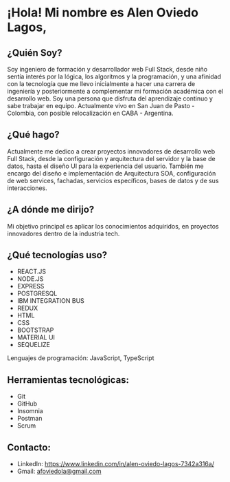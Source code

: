 # ¡Hola! Mi nombre es Alen Oviedo Lagos,


## ¿Quién Soy?

Soy ingeniero de formación y desarrollador web Full Stack, desde niño sentía interés por la lógica, los algoritmos y la programación, y una afinidad con la tecnología que me llevo inicialmente a hacer una carrera de ingeniería y posteriormente a complementar mi formación académica con el desarrollo web. Soy una persona que disfruta del aprendizaje continuo y sabe trabajar en equipo. Actualmente vivo en San Juan de Pasto - Colombia, con posible relocalización en CABA - Argentina.

## ¿Qué hago?

Actualmente me dedico a crear proyectos innovadores de desarrollo web Full Stack, desde la configuración y arquitectura del servidor y la base de datos, hasta el diseño UI para la experiencia del usuario. También me encargo del diseño e implementación de Arquitectura SOA, configuración de web services, fachadas, servicios específicos, bases de datos y de sus interacciones.

## ¿A dónde me dirijo? 

Mi objetivo principal es aplicar los conocimientos adquiridos, en proyectos innovadores dentro de la industria tech. 

## ¿Qué tecnologías uso?

- ⁠REACT.JS
- NODE.JS
- ⁠EXPRESS
- POSTGRESQL
- IBM INTEGRATION BUS
- REDUX
- ⁠HTML
- CSS
- ⁠BOOTSTRAP
- MATERIAL UI
- ⁠SEQUELIZE

Lenguajes de programación: JavaScript, TypeScript

## Herramientas tecnológicas:
 
  - Git
  - GitHub
  - Insomnia
  - Postman
  - Scrum

## Contacto:

- LinkedIn: https://www.linkedin.com/in/alen-oviedo-lagos-7342a316a/
- Gmail: afoviedola@gmail.com
